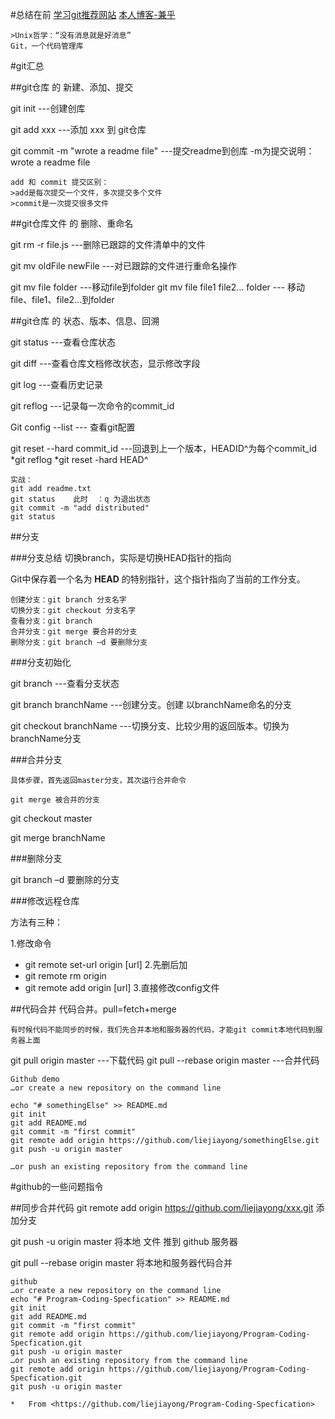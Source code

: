 ﻿#总结在前
[学习git推荐网站](https://www.liaoxuefeng.com/wiki/0013739516305929606dd18361248578c67b8067c8c017b000/001374829472990293f16b45df14f35b94b3e8a026220c5000)
[本人博客-兼乎](http://www.twicetech.top)


    >Unix哲学：“没有消息就是好消息”
    Git，一个代码管理库
#git汇总

##git仓库 的 新建、添加、提交

git init    ---创建创库

git add xxx  ---添加 xxx 到 git仓库

git commit -m "wrote a readme file"  ---提交readme到创库
									    -m为提交说明：wrote a readme file
									
    add 和 commit 提交区别：
    >add是每次提交一个文件，多次提交多个文件
    >commit是一次提交很多文件

##git仓库文件 的 删除、重命名

git rm -r file.js   ---删除已跟踪的文件清单中的文件

git mv oldFile newFile   ---对已跟踪的文件进行重命名操作

git mv file folder ---移动file到folder
git mv file file1 file2… folder --- 移动file、file1、file2…到folder

##git仓库 的 状态、版本、信息、回溯

git status  ---查看仓库状态

git diff  ---查看仓库文档修改状态，显示修改字段

git log  ---查看历史记录

git reflog  ---记录每一次命令的commit_id

Git config --list   --- 查看git配置

git reset --hard commit_id ---回退到上一个版本，HEADID^为每个commit_id
	*git reflog
	*git reset -hard HEAD^
    
    实战：
    git add readme.txt
    git status    此时  ：q 为退出状态
    git commit -m "add distributed"
    git status 
	
##分支

###分支总结
    切换branch，实际是切换HEAD指针的指向

Git中保存着一个名为 **HEAD** 的特别指针，这个指针指向了当前的工作分支。

    创建分支：git branch 分支名字
    切换分支：git checkout 分支名字
    查看分支：git branch
    合并分支：git merge 要合并的分支
    删除分支：git branch –d 要删除分支

###分支初始化

git branch   ---查看分支状态

git branch branchName   ---创建分支。创建 以branchName命名的分支

git checkout  branchName ---切换分支、比较少用的返回版本。切换为branchName分支

###合并分支

    具体步骤，首先返回master分支，其次运行合并命令
    
    git merge 被合并的分支
 
git checkout master

git merge branchName

###删除分支

git branch –d 要删除的分支

###修改远程仓库

方法有三种：

1.修改命令
+ git remote set-url origin [url]
2.先删后加
+ git remote rm origin
+ git remote add origin [url]
3.直接修改config文件

##代码合并
代码合并。pull=fetch+merge

    有时候代码不能同步的时候，我们先合并本地和服务器的代码，才能git commit本地代码到服务器上面
 
git pull origin master ---下载代码
git pull --rebase origin master ---合并代码
	
    Github demo     
    …or create a new repository on the command line
    
    echo "# somethingElse" >> README.md
    git init
    git add README.md
    git commit -m "first commit"
    git remote add origin https://github.com/liejiayong/somethingElse.git
    git push -u origin master
    
    …or push an existing repository from the command line

#github的一些问题指令

##同步合并代码
git remote add origin https://github.com/liejiayong/xxx.git	添加分支

git push -u origin master	将本地 文件  推到 github 服务器

git pull --rebase origin master	将本地和服务器代码合并

    github
    …or create a new repository on the command line
    echo "# Program-Coding-Specfication" >> README.md
    git init
    git add README.md
    git commit -m "first commit"
    git remote add origin https://github.com/liejiayong/Program-Coding-Specfication.git
    git push -u origin master
    …or push an existing repository from the command line
    git remote add origin https://github.com/liejiayong/Program-Coding-Specfication.git
    git push -u origin master

    *   From <https://github.com/liejiayong/Program-Coding-Specfication> 

##
	
	


	



